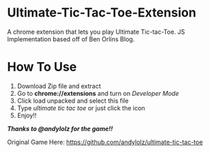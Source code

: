 # Ultimate-Tic-Tac-Toe-Extension
A chrome extension that lets you play Ultimate Tic-tac-Toe. JS Implementation based off of Ben Orlins Blog. 

# How To Use
1. Download Zip file and extract
2. Go to __chrome://extensions__ and turn on *Developer Mode* 
3. Click load unpacked and select this file
4. Type _ultimate tic tac toe_ or just click the icon
5. Enjoy!!

***Thanks to @andylolz for the game!!***
 
Original Game Here: 
https://github.com/andylolz/ultimate-tic-tac-toe
